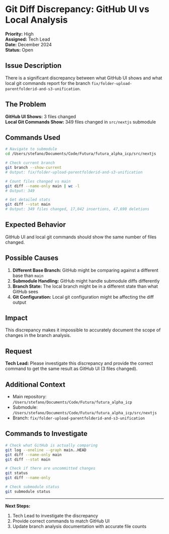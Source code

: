 # Git Diff Discrepancy: GitHub UI vs Local Analysis

**Priority:** High  
**Assigned:** Tech Lead  
**Date:** December 2024  
**Status:** Open

## Issue Description

There is a significant discrepancy between what GitHub UI shows and what local git commands report for the branch `fix/folder-upload-parentfolderid-and-s3-unification`.

## The Problem

**GitHub UI Shows:** 3 files changed  
**Local Git Commands Show:** 349 files changed in `src/nextjs` submodule

## Commands Used

```bash
# Navigate to submodule
cd /Users/stefano/Documents/Code/Futura/futura_alpha_icp/src/nextjs

# Check current branch
git branch --show-current
# Output: fix/folder-upload-parentfolderid-and-s3-unification

# Count files changed vs main
git diff --name-only main | wc -l
# Output: 349

# Get detailed stats
git diff --stat main
# Output: 349 files changed, 17,042 insertions, 47,690 deletions
```

## Expected Behavior

GitHub UI and local git commands should show the same number of files changed.

## Possible Causes

1. **Different Base Branch:** GitHub might be comparing against a different base than `main`
2. **Submodule Handling:** GitHub might handle submodule diffs differently
3. **Branch State:** The local branch might be in a different state than what GitHub sees
4. **Git Configuration:** Local git configuration might be affecting the diff output

## Impact

This discrepancy makes it impossible to accurately document the scope of changes in the branch analysis.

## Request

**Tech Lead:** Please investigate this discrepancy and provide the correct command to get the same result as GitHub UI (3 files changed).

## Additional Context

- Main repository: `/Users/stefano/Documents/Code/Futura/futura_alpha_icp`
- Submodule: `/Users/stefano/Documents/Code/Futura/futura_alpha_icp/src/nextjs`
- Branch: `fix/folder-upload-parentfolderid-and-s3-unification`

## Commands to Investigate

```bash
# Check what GitHub is actually comparing
git log --oneline --graph main..HEAD
git diff --name-only main
git diff --stat main

# Check if there are uncommitted changes
git status
git diff --name-only

# Check submodule status
git submodule status
```

---

**Next Steps:**

1. Tech Lead to investigate the discrepancy
2. Provide correct commands to match GitHub UI
3. Update branch analysis documentation with accurate file counts
